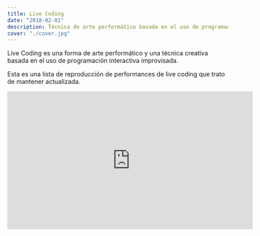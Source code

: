 ```yaml
---
title: Live Coding
date: "2018-02-01"
description: Técnica de arte performático basada en el uso de programación interactiva improvisada.
cover: "./cover.jpg"
---
```


Live Coding es una forma de arte performático y una técnica creativa basada en el uso de programación interactiva improvisada.

Esta es una lista de reproducción de performances de live coding que trato de mantener actualizada.

<iframe width="560" height="315" src="https://www.youtube.com/embed/videoseries?list=PLKzBAQZdPjfW9v9ar_LkFdhn2VRjyQlYJ" frameborder="0" allow="accelerometer; autoplay; clipboard-write; encrypted-media; gyroscope; picture-in-picture" allowFullScreen="true"></iframe>


